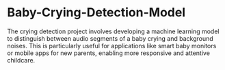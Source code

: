 # Baby-Crying-Detection-Model
The crying detection project involves developing a machine learning model to distinguish between audio segments of a baby crying and background noises. This is particularly useful for applications like smart baby monitors or mobile apps for new parents, enabling more responsive and attentive childcare.

